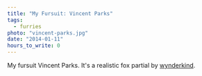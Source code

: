 ```yaml
---
title: "My Fursuit: Vincent Parks"
tags:
  - furries
photo: "vincent-parks.jpg"
date: "2014-01-11"
hours_to_write: 0
---
```


My fursuit Vincent Parks. It's a realistic fox partial by [wynderkind](http://wynderkind.tumblr.com/).
